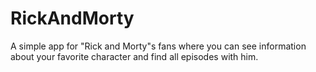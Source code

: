 # RickAndMorty

A simple app for "Rick and Morty"s fans where you can see information about your favorite character and find all episodes with him.

